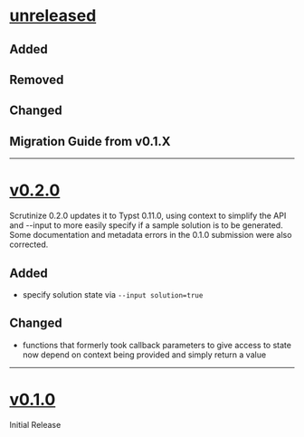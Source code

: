# [unreleased](https://github.com/SillyFreak/typst-scrutinize/releases/tags/)
## Added

## Removed

## Changed

## Migration Guide from v0.1.X

---

# [v0.2.0](https://github.com/SillyFreak/typst-scrutinize/releases/tags/v0.2.0)
Scrutinize 0.2.0 updates it to Typst 0.11.0, using context to simplify the API and --input to more easily specify if a sample solution is to be generated. Some documentation and metadata errors in the 0.1.0 submission were also corrected.

## Added
- specify solution state via `--input solution=true`

## Changed
- functions that formerly took callback parameters to give access to state now depend on context being provided and simply return a value

---

# [v0.1.0](https://github.com/SillyFreak/typst-scrutinize/releases/tags/v0.1.0)
Initial Release
